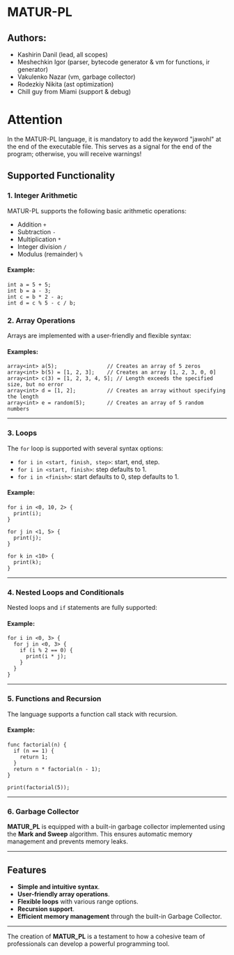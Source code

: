 # MATUR-PL

## Authors: 
- Kashirin Danil (lead, all scopes)
- Meshechkin Igor (parser, bytecode generator & vm for functions, ir generator)
- Vakulenko Nazar (vm, garbage collector)
- Rodezkiy Nikita (ast optimization)
- Chill guy from Miami (support & debug)

# Attention
In the MATUR-PL language, it is mandatory to add the keyword "jawohl" at the end of the executable file. This serves as a signal for the end of the program; otherwise, you will receive warnings!

## Supported Functionality

### 1. **Integer Arithmetic**
MATUR-PL supports the following basic arithmetic operations:
- Addition `+`
- Subtraction `-`
- Multiplication `*`
- Integer division `/`
- Modulus (remainder) `%`

#### Example:
```matur-pl
int a = 5 + 5;
int b = a - 3;
int c = b * 2 - a;
int d = c % 5 - c / b;
```

### 2. **Array Operations**
Arrays are implemented with a user-friendly and flexible syntax:

#### Examples:
```matur-pl
array<int> a(5);                // Creates an array of 5 zeros
array<int> b(5) = [1, 2, 3];    // Creates an array [1, 2, 3, 0, 0]
array<int> c(3) = [1, 2, 3, 4, 5]; // Length exceeds the specified size, but no error
array<int> d = [1, 2];          // Creates an array without specifying the length
array<int> e = random(5);       // Creates an array of 5 random numbers
```

---

### 3. **Loops**
The `for` loop is supported with several syntax options:
- `for i in <start, finish, step>`: start, end, step.
- `for i in <start, finish>`: step defaults to 1.
- `for i in <finish>`: start defaults to 0, step defaults to 1.

#### Example:
```matur-pl
for i in <0, 10, 2> {
  print(i);
}

for j in <1, 5> {
  print(j);
}

for k in <10> {
  print(k);
}
```

---

### 4. **Nested Loops and Conditionals**
Nested loops and `if` statements are fully supported:

#### Example:
```matur-pl
for i in <0, 3> {
  for j in <0, 3> {
    if (i % 2 == 0) {
      print(i * j);
    }
  }
}
```

---

### 5. **Functions and Recursion**
The language supports a function call stack with recursion.

#### Example:
```matur-pl
func factorial(n) {
  if (n == 1) {
    return 1;
  }
  return n * factorial(n - 1);
}

print(factorial(5));
```

---

### 6. **Garbage Collector**
**MATUR_PL** is equipped with a built-in garbage collector implemented using the **Mark and Sweep** algorithm. This ensures automatic memory management and prevents memory leaks.

---

## Features
- **Simple and intuitive syntax**.
- **User-friendly array operations**.
- **Flexible loops** with various range options.
- **Recursion support**.
- **Efficient memory management** through the built-in Garbage Collector.

---

The creation of **MATUR_PL** is a testament to how a cohesive team of professionals can develop a powerful programming tool.
